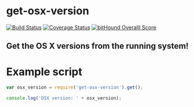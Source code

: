 # get-osx-version
[![Build Status](https://travis-ci.org/fscherwi/get-osx-version.svg?branch=master)](https://travis-ci.org/fscherwi/get-osx-version) [![Coverage Status](https://coveralls.io/repos/fscherwi/get-osx-version/badge.svg?branch=master&service=github)](https://coveralls.io/github/fscherwi/get-osx-version?branch=master) [![bitHound Overalll Score](https://www.bithound.io/github/fscherwi/get-osx-version/badges/score.svg)](https://www.bithound.io/github/fscherwi/get-osx-version)

## Get the OS X versions from the running system!
# Example script

```js
var osx_version = require('get-osx-version').get();

console.log('OSX version: ' + osx_version);
```

